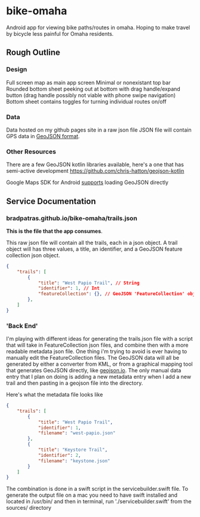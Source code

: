 # bike-omaha

Android app for viewing bike paths/routes in omaha.  Hoping to make travel by bicycle less painful for Omaha residents.

## Rough Outline
### Design
Full screen map as main app screen
Minimal or nonexistant top bar
Rounded bottom sheet peeking out at bottom with drag handle/expand button (drag handle possibly not viable with phone swipe navigation)
Bottom sheet contains toggles for turning individual routes on/off

### Data
Data hosted on my github pages site in a raw json file
JSON file will contain GPS data in [GeoJSON format](https://geojson.org/). 

### Other Resources
There are a few GeoJSON kotlin libraries available, here's a one that has semi-active development https://github.com/chris-hatton/geojson-kotlin 

Google Maps SDK for Android [supports](https://developers.google.com/maps/documentation/android-sdk/utility/geojson) loading GeoJSON directly

## Service Documentation

### bradpatras.github.io/bike-omaha/trails.json
 **This is the file that the app consumes**.

This raw json file will contain all the trails, each in a json object. A trail object will has three values, a title, an identifier, and a GeoJSON feature collection json object.

```json
{
    "trails": [
        {
            "title": "West Papio Trail", // String
            "identifier": 1, // Int
            "featureCollection": {}, // GeoJSON 'FeatureCollection' object (massive)
        },
    ]
}
```

### 'Back End'
I'm playing with different ideas for generating the trails.json file with a script that will take in FeatureCollection json files, and combine then with a more readable metadata json file.  One thing i'm trying to avoid is ever having to manually edit the FeatureCollection files.  The GeoJSON data will all be generated by either a converter from KML, or from a graphical mapping tool that generates GeoJSON directly, like [geojson.io](https://geojson.io/).  The only manual data entry that I plan on doing is adding a new metadata entry when I add a new trail and then pasting in a geojson file into the directory.

Here's what the metadata file looks like
```json
{
    "trails": [
        {
            "title": "West Papio Trail",
            "identifier": 1,
            "filename": "west-papio.json"
        },
        {
            "title": "Keystore Trail",
            "identifier": 2,
            "filename": "keystone.json"
        }
    ]
}
```

The combination is done in a swift script in the servicebuilder.swift file.  To generate the output file on a mac you need to have swift installed and located in /usr/bin/ and then in terminal, run './servicebuilder.swift' from the sources/ directory